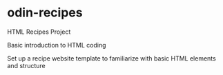 # odin-recipes
HTML Recipes Project

Basic introduction to HTML coding

  Set up a recipe website template to familiarize with basic HTML 
    elements and structure
